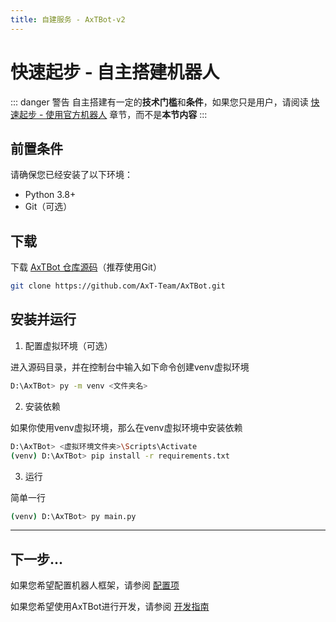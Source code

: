 ```yaml
---
title: 自建服务 - AxTBot-v2
---
```

# 快速起步 - 自主搭建机器人
::: danger 警告
自主搭建有一定的**技术门槛**和**条件**，如果您只是用户，请阅读 [快速起步 - 使用官方机器人](/AxTBot-v2/start) 章节，而不是**本节内容**
:::

## 前置条件
请确保您已经安装了以下环境：
- Python 3.8+
- Git（可选）

## 下载
下载 [AxTBot 仓库源码](https://github.com/AxT-Team/AxTBot)（推荐使用Git）

``` bash
git clone https://github.com/AxT-Team/AxTBot.git
```


## 安装并运行
1. 配置虚拟环境（可选）

进入源码目录，并在控制台中输入如下命令创建venv虚拟环境
``` bash
D:\AxTBot> py -m venv <文件夹名>
```

2. 安装依赖

如果你使用venv虚拟环境，那么在venv虚拟环境中安装依赖
``` bash
D:\AxTBot> <虚拟环境文件夹>\Scripts\Activate
(venv) D:\AxTBot> pip install -r requirements.txt
```

3. 运行

简单一行
``` bash
(venv) D:\AxTBot> py main.py
```

---

## 下一步...

如果您希望配置机器人框架，请参阅 [配置项](config)

如果您希望使用AxTBot进行开发，请参阅 [开发指南](Developer)